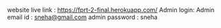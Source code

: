 website live link : https://fprt-2-final.herokuapp.com/
Admin login:
Admin email id : sneha@gmail.com
admin password : sneha
